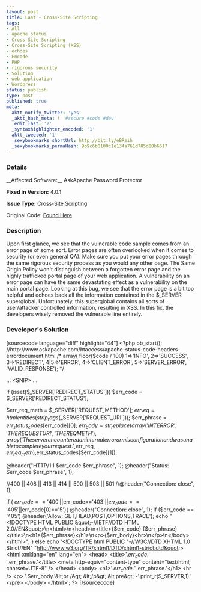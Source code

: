 ```yaml
---
layout: post
title: Last - Cross-Site Scripting
tags:
- All
- apache status
- Cross-Site Scripting
- Cross-Site Scripting (XSS)
- echoes
- Encode
- PHP
- rigorous security
- Solution
- web application
- Wordpress
status: publish
type: post
published: true
meta:
  aktt_notify_twitter: 'yes'
  _aktt_hash_meta: ! '#secure #code #dev'
  _edit_last: '2'
  _syntaxhighlighter_encoded: '1'
  aktt_tweeted: '1'
  _sexybookmarks_shortUrl: http://bit.ly/eBRsih
  _sexybookmarks_permaHash: 9b9c6b0100c1e134a761d785d80b6617
---
```

<h3>Details</h3>
__Affected Software:__ AskApache Password Protector

__Fixed in Version:__  4.0.1

__Issue Type:__ Cross-Site Scripting

Original Code: <a title="Last" href="http://spotthevuln.com/2010/12/last/" target="_blank">Found    Here</a>
<h3>Description</h3>
Upon first glance, we see that the vulnerable code sample comes from an error page of some sort. Error pages are often overlooked when it comes to security (or even general QA). Make sure you put your error pages through the same rigorous security process as you would any other page. The Same Origin Policy won't distinguish between a forgotten error page and the highly trafficked portal page of your web application. A vulnerability on an error page can have the same devastating effect as a vulnerability on the main portal page. Looking at this bug, we see that the error page is a bit too helpful and echoes back all the information contained in the $_SERVER superglobal. Unfortunately, this superglobal contains all sorts of user/attacker controlled information, resulting in XSS. In this fix, the developers wisely removed the vulnerable line entirely.
<h3>Developer's Solution</h3>
[sourcecode language="diff" highlight="44"]
&lt;?php
ob_start();
//http://www.askapache.com/htaccess/apache-status-code-headers-errordocument.html
/*
array( floor($code / 100)
 1=&gt;'INFO', 2=&gt;'SUCCESS', 3=&gt;'REDIRECT', 4|5=&gt;'ERROR', 4=&gt;'CLIENT_ERROR', 5=&gt;'SERVER_ERROR', 'VALID_RESPONSE');
*/

... &lt;SNIP&gt; ...

if (isset($_SERVER['REDIRECT_STATUS'])) $err_code = $_SERVER['REDIRECT_STATUS'];

$err_req_meth = $_SERVER['REQUEST_METHOD'];
$err_req = htmlentities(strip_tags($_SERVER['REQUEST_URI']));
$err_phrase = $err_status_codes[$err_code][0];
$err_body = str_replace(
 array('INTERROR', 'THEREQUESTURI', 'THEREQMETH'),
 array('The server encountered an internal error or misconfiguration and was unable to complete your request.',$err_req, $err_req_meth),$err_status_codes[$err_code][1]);

@header(&quot;HTTP/1.1 $err_code $err_phrase&quot;, 1);
@header(&quot;Status: $err_code $err_phrase&quot;, 1);

//400 || 408 || 413 || 414 || 500 || 503 || 501
//@header(&quot;Connection: close&quot;, 1);

if ( $err_code=='400'||$err_code=='403'||$err_code=='405'||$err_code[0]=='5'){
 @header(&quot;Connection: close&quot;, 1);
 if ($err_code == '405') @header('Allow: GET,HEAD,POST,OPTIONS,TRACE');
 echo &quot;&lt;!DOCTYPE HTML PUBLIC \&quot;-//IETF//DTD HTML 2.0//EN\&quot;&gt;\n&lt;html&gt;\n&lt;head&gt;\n&lt;title&gt;{$err_code} {$err_phrase}&lt;/title&gt;\n&lt;h1&gt;{$err_phrase}&lt;/h1&gt;\n&lt;p&gt;{$err_body}&lt;br&gt;\n&lt;/p&gt;\n&lt;/body&gt;&lt;/html&gt;&quot;;
} else echo '&lt;!DOCTYPE html PUBLIC &quot;-//W3C//DTD XHTML 1.0 Strict//EN&quot;
       &quot;http://www.w3.org/TR/xhtml1/DTD/xhtml1-strict.dtd&quot;&gt;
&lt;html xml:lang=&quot;en&quot; lang=&quot;en&quot;&gt;
&lt;head&gt;
  &lt;title&gt;'.$err_code.' '.$err_phrase.'&lt;/title&gt;
  &lt;meta http-equiv=&quot;content-type&quot; content=&quot;text/html; charset=UTF-8&quot; /&gt;
&lt;/head&gt;
&lt;body&gt;
&lt;h1&gt;'.$err_code.' '.$err_phrase.'&lt;/h1&gt;
&lt;hr /&gt;
&lt;p&gt;
'.$err_body.'&lt;br /&gt;
&lt;/p&gt;
&lt;pre&gt;
-'.print_r($_SERVER,1).'
&lt;/pre&gt;
  &lt;/body&gt;
&lt;/html&gt;';
?&gt;
[/sourcecode]
